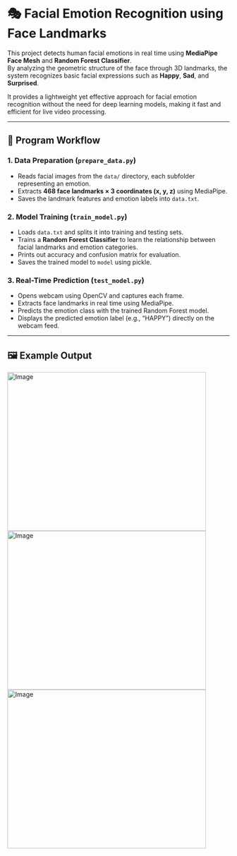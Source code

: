# 🎭 Facial Emotion Recognition using Face Landmarks

This project detects human facial emotions in real time using **MediaPipe Face Mesh** and **Random Forest Classifier**.  
By analyzing the geometric structure of the face through 3D landmarks, the system recognizes basic facial expressions such as **Happy**, **Sad**, and **Surprised**.  

It provides a lightweight yet effective approach for facial emotion recognition without the need for deep learning models, making it fast and efficient for live video processing.

---

## 🧩 Program Workflow

### 1. Data Preparation (`prepare_data.py`)
- Reads facial images from the `data/` directory, each subfolder representing an emotion.  
- Extracts **468 face landmarks × 3 coordinates (x, y, z)** using MediaPipe.  
- Saves the landmark features and emotion labels into `data.txt`.

### 2. Model Training (`train_model.py`)
- Loads `data.txt` and splits it into training and testing sets.  
- Trains a **Random Forest Classifier** to learn the relationship between facial landmarks and emotion categories.  
- Prints out accuracy and confusion matrix for evaluation.  
- Saves the trained model to `model` using pickle.

### 3. Real-Time Prediction (`test_model.py`)
- Opens webcam using OpenCV and captures each frame.  
- Extracts face landmarks in real time using MediaPipe.  
- Predicts the emotion class with the trained Random Forest model.  
- Displays the predicted emotion label (e.g., “HAPPY”) directly on the webcam feed.

---

## 🖼️ Example Output

<img width="450" height="360" alt="Image" src="https://github.com/user-attachments/assets/6ba7e524-437f-43cf-86f8-459a1f86895c" />
<img width="450" height="360" alt="Image" src="https://github.com/user-attachments/assets/9a3f2df9-c359-4c3b-aaad-8dc15cb115ff" />
<img width="450" height="360" alt="Image" src="https://github.com/user-attachments/assets/2e17a99e-89e3-4112-89a1-824752ce2bc2" />
